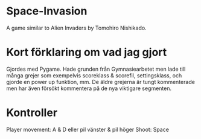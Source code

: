 # Space-Invasion
A game similar to Alien Invaders by Tomohiro Nishikado.

# Kort förklaring om vad jag gjort
Gjordes med Pygame.
Hade grunden från Gymnasiearbetet men lade till många grejer som exempelvis scoreklass & scorefil, settingsklass, och gjorde en power up funktion, mm.
De äldre grejerna är tungt kommenterade men har även försökt kommentera på de nya viktigare segmenten.

# Kontroller
Player movement: A & D eller pil vänster & pil höger
Shoot: Space
